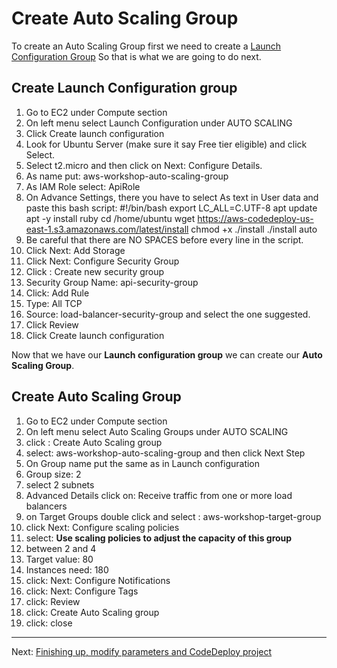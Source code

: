 # Create Auto Scaling Group

To create an Auto Scaling Group first we need to create a [Launch Configuration Group](http://docs.aws.amazon.com/autoscaling/latest/userguide/LaunchConfiguration.html)
So that is what we are going to do next.

## Create Launch Configuration group
1. Go to EC2 under Compute section
2. On left menu select Launch Configuration under AUTO SCALING
3. Click Create launch configuration
4. Look for Ubuntu Server (make sure it say Free tier eligible) and click Select.
5. Select t2.micro and then click on Next: Configure Details.
6. As name put: aws-workshop-auto-scaling-group
7. As IAM Role select: ApiRole
8. On Advance Settings, there you have to select As text in User data and paste this bash script:
    #!/bin/bash
    export LC_ALL=C.UTF-8
    apt update
    apt -y install ruby
    cd /home/ubuntu
    wget https://aws-codedeploy-us-east-1.s3.amazonaws.com/latest/install
    chmod +x ./install
    ./install auto
9. Be careful that there are NO SPACES before every line in the script.
10. Click Next: Add Storage
11. Click Next: Configure Security Group
12. Click : Create new security group
13. Security Group Name: api-security-group
14. Click: Add Rule
15. Type: All TCP
16. Source: load-balancer-security-group and select the one suggested.
17. Click Review
17. Click Create launch configuration

Now that we have our **Launch configuration group** we can create our **Auto Scaling Group**.

## Create Auto Scaling Group
1. Go to EC2 under Compute section
2. On left menu select Auto Scaling Groups under AUTO SCALING
3. click : Create Auto Scaling group
4. select: aws-workshop-auto-scaling-group and then click Next Step 
5. On Group name put the same as in Launch configuration
6. Group size: 2
7. select 2 subnets
8. Advanced Details click on: Receive traffic from one or more load balancers
9. on Target Groups double click and select : aws-workshop-target-group
10. click Next: Configure scaling policies
11. select: **Use scaling policies to adjust the capacity of this group**
12. between 2 and 4
13. Target value: 80
14. Instances need: 180
15. click: Next: Configure Notifications
16. click: Next: Configure Tags
17. click: Review
18. click: Create Auto Scaling group
19. click: close

---
Next: [Finishing up, modify parameters and CodeDeploy project](/workshop/elb-auto-scaling-group/03-finishing-up.md)

